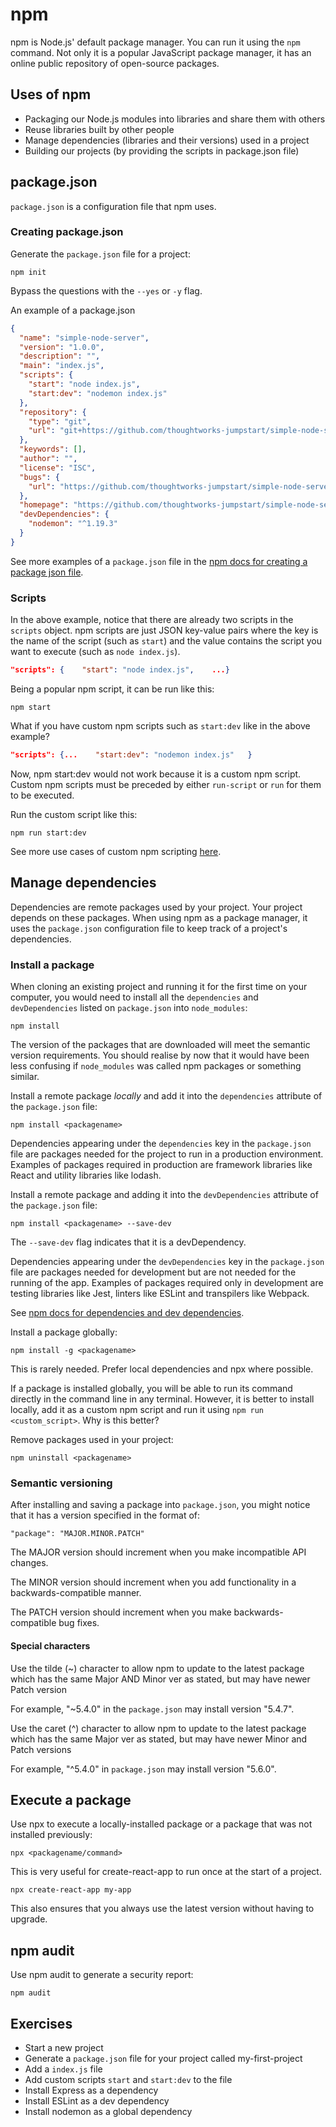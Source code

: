 # npm

npm is Node.js' default package manager. You can run it using the `npm` command.
Not only it is a popular JavaScript package manager, it has an online public repository of open-source packages.

## Uses of npm

- Packaging our Node.js modules into libraries and share them with others
- Reuse libraries built by other people
- Manage dependencies (libraries and their versions) used in a project
- Building our projects (by providing the scripts in package.json file)

## package.json

`package.json` is a configuration file that npm uses.

### Creating package.json

Generate the `package.json` file for a project:

```
npm init
```

Bypass the questions with the `--yes` or `-y` flag.

An example of a package.json

```json
{
  "name": "simple-node-server",
  "version": "1.0.0",
  "description": "",
  "main": "index.js",
  "scripts": {
    "start": "node index.js",
    "start:dev": "nodemon index.js"
  },
  "repository": {
    "type": "git",
    "url": "git+https://github.com/thoughtworks-jumpstart/simple-node-server.git"
  },
  "keywords": [],
  "author": "",
  "license": "ISC",
  "bugs": {
    "url": "https://github.com/thoughtworks-jumpstart/simple-node-server/issues"
  },
  "homepage": "https://github.com/thoughtworks-jumpstart/simple-node-server#readme",
  "devDependencies": {
    "nodemon": "^1.19.3"
  }
}
```

See more examples of a `package.json` file in the [npm docs for creating a package json file](https://docs.npmjs.com/creating-a-package-json-file).

### Scripts

In the above example, notice that there are already two scripts in the `scripts` object. npm scripts are just JSON key-value pairs where the key is the name of the script (such as `start`) and the value contains the script you want to execute (such as `node index.js`).

```json
"scripts": {    "start": "node index.js",    ...}
```

Being a popular npm script, it can be run like this:

```
npm start
```

What if you have custom npm scripts such as `start:dev` like in the above example?

```json
"scripts": {...    "start:dev": "nodemon index.js"   }
```

Now, npm start:dev would not work because it is a custom npm script. Custom npm scripts must be preceded by either `run-script` or `run` for them to be executed.

Run the custom script like this:

```
npm run start:dev
```

See more use cases of custom npm scripting [here](https://www.freecodecamp.org/news/introduction-to-npm-scripts-1dbb2ae01633/).

## Manage dependencies

Dependencies are remote packages used by your project. Your project depends on these packages. When using npm as a package manager, it uses the `package.json` configuration file to keep track of a project's dependencies.

### Install a package

When cloning an existing project and running it for the first time on your computer, you would need to install all the `dependencies` and `devDependencies` listed on `package.json` into `node_modules`:

```
npm install
```

The version of the packages that are downloaded will meet the semantic version requirements. You should realise by now that it would have been less confusing if `node_modules` was called npm packages or something similar.

Install a remote package _locally_ and add it into the `dependencies` attribute of the `package.json` file:

```
npm install <packagename>
```

Dependencies appearing under the `dependencies` key in the `package.json` file are packages needed for the project to run in a production environment. Examples of packages required in production are framework libraries like React and utility libraries like lodash.

Install a remote package and adding it into the `devDependencies` attribute of the `package.json` file:

```
npm install <packagename> --save-dev
```

The `--save-dev` flag indicates that it is a devDependency.

Dependencies appearing under the `devDependencies` key in the `package.json` file are packages needed for development but are not needed for the running of the app. Examples of packages required only in development are testing libraries like Jest, linters like ESLint and transpilers like Webpack.

See [npm docs for dependencies and dev dependencies](https://docs.npmjs.com/specifying-dependencies-and-devdependencies-in-a-package-json-file).

Install a package globally:

```
npm install -g <packagename>
```

This is rarely needed. Prefer local dependencies and npx where possible.

If a package is installed globally, you will be able to run its command directly in the command line in any terminal. However, it is better to install locally, add it as a custom npm script and run it using `npm run <custom_script>`. Why is this better?

Remove packages used in your project:

```
npm uninstall <packagename>
```

### Semantic versioning

After installing and saving a package into `package.json`, you might notice that it has a version specified in the format of:

```
"package": "MAJOR.MINOR.PATCH"
```

The MAJOR version should increment when you make incompatible API changes.

The MINOR version should increment when you add functionality in a backwards-compatible manner.

The PATCH version should increment when you make backwards-compatible bug fixes.

#### Special characters

Use the tilde (~) character to allow npm to update to the latest package which has the same Major AND Minor ver as stated, but may have newer Patch version

For example, "~5.4.0" in the `package.json` may install version "5.4.7".

Use the caret (^) character to allow npm to update to the latest package which has the same Major ver as stated, but may have newer Minor and Patch versions

For example, "^5.4.0" in `package.json` may install version "5.6.0".

## Execute a package

Use npx to execute a locally-installed package or a package that was not installed previously:

```
npx <packagename/command>
```

This is very useful for create-react-app to run once at the start of a project.

```
npx create-react-app my-app
```

This also ensures that you always use the latest version without having to upgrade.

## npm audit

Use npm audit to generate a security report:

```
npm audit
```

## Exercises

- Start a new project
- Generate a `package.json` file for your project called my-first-project
- Add a `index.js` file
- Add custom scripts `start` and `start:dev` to the file
- Install Express as a dependency
- Install ESLint as a dev dependency
- Install nodemon as a global dependency
